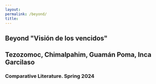 ```yaml
--- 
layout: 
permalink: /beyond/
title:
---
```


<link rel="stylesheet" href="https://unpkg.com/tachyons@4.12.0/css/tachyons.min.css"/>
<article class="vh-100 dt w-100 bg-light-blue">
  <div class="dtc v-mid tc navy ph3 ph4-l">
    <h1 class="f6 f2-m f-subheadline-l fw6 tc helvetica">Beyond "Visión de los vencidos"</h1>
    <h2 class="f5 f2-m f-subheadline-l washed-blue fw5 tc athelas">Tezozomoc, Chimalpahim, Guamán Poma, Inca Garcilaso</h2>
            <h3 class="f2 fw7 ttu tracked lh-title mt0 mb3 avenir">Comparative Literature. Spring 2024</h3>
  </div>
</article>
